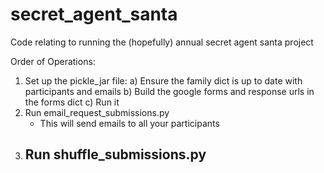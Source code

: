 # secret_agent_santa
Code relating to running the (hopefully) annual secret agent santa project


Order of Operations:
1) Set up the pickle_jar file:
    a) Ensure the family dict is up to date with participants and emails
    b) Build the google forms and response urls in the forms dict
    c) Run it
2) Run email_request_submissions.py
    - This will send emails to all your participants
3) Run shuffle_submissions.py
    - 